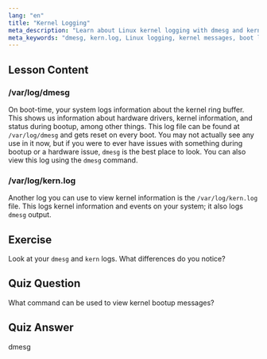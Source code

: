 ```yaml
---
lang: "en"
title: "Kernel Logging"
meta_description: "Learn about Linux kernel logging with dmesg and kern.log. Understand boot messages and hardware issues. Explore kernel logs for system insights."
meta_keywords: "dmesg, kern.log, Linux logging, kernel messages, boot log, Linux tutorial, beginner guide"
---
```


## Lesson Content

### /var/log/dmesg

On boot-time, your system logs information about the kernel ring buffer. This shows us information about hardware drivers, kernel information, and status during bootup, among other things. This log file can be found at `/var/log/dmesg` and gets reset on every boot. You may not actually see any use in it now, but if you were to ever have issues with something during bootup or a hardware issue, `dmesg` is the best place to look. You can also view this log using the `dmesg` command.

### /var/log/kern.log

Another log you can use to view kernel information is the `/var/log/kern.log` file. This logs kernel information and events on your system; it also logs `dmesg` output.

## Exercise

Look at your `dmesg` and `kern` logs. What differences do you notice?

## Quiz Question

What command can be used to view kernel bootup messages?

## Quiz Answer

dmesg
